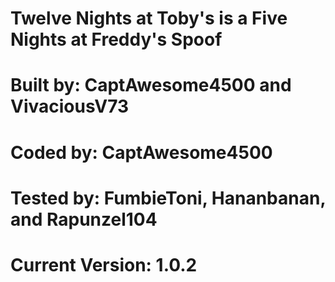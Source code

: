 # Twelve Nights at Toby's is a Five Nights at Freddy's Spoof
# Built by: CaptAwesome4500 and VivaciousV73
# Coded by: CaptAwesome4500
# Tested by: FumbieToni, Hananbanan, and Rapunzel104
# Current Version: 1.0.2
